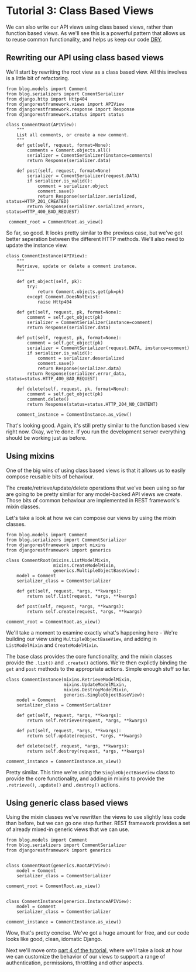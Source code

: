 # Tutorial 3: Class Based Views

We can also write our API views using class based views, rather than function based views.  As we'll see this is a powerful pattern that allows us to reuse common functionality, and helps us keep our code [DRY][1].

## Rewriting our API using class based views

We'll start by rewriting the root view as a class based view.  All this involves is a little bit of refactoring.

    from blog.models import Comment
    from blog.serializers import ComentSerializer
    from django.http import Http404
    from djangorestframework.views import APIView
    from djangorestframework.response import Response
    from djangorestframework.status import status

    class CommentRoot(APIView):
        """
        List all comments, or create a new comment.
        """ 
        def get(self, request, format=None):
            comments = Comment.objects.all()
            serializer = ComentSerializer(instance=comments)
            return Response(serializer.data)

        def post(self, request, format=None)
            serializer = ComentSerializer(request.DATA)
            if serializer.is_valid():
                comment = serializer.object
                comment.save()
                return Response(serializer.serialized, status=HTTP_201_CREATED)
            return Response(serializer.serialized_errors, status=HTTP_400_BAD_REQUEST)

     comment_root = CommentRoot.as_view()

So far, so good.  It looks pretty similar to the previous case, but we've got better seperation between the different HTTP methods.  We'll also need to update the instance view. 

    class CommentInstance(APIView):
        """
        Retrieve, update or delete a comment instance.
        """
 
        def get_object(self, pk):
            try:
                return Comment.objects.get(pk=pk)
            except Comment.DoesNotExist:
                raise Http404
 
        def get(self, request, pk, format=None):
            comment = self.get_object(pk)
            serializer = CommentSerializer(instance=comment)
            return Response(serializer.data)
    
        def put(self, request, pk, format=None):
            comment = self.get_object(pk)
            serializer = CommentSerializer(request.DATA, instance=comment)
            if serializer.is_valid():
                comment = serializer.deserialized
                comment.save()
                return Response(serializer.data)
            return Response(serializer.error_data, status=status.HTTP_400_BAD_REQUEST)

        def delete(self, request, pk, format=None):
            comment = self.get_object(pk)
            comment.delete()
            return Response(status=status.HTTP_204_NO_CONTENT)

        comment_instance = CommentInstance.as_view()

That's looking good.  Again, it's still pretty similar to the function based view right now.
Okay, we're done.  If you run the development server everything should be working just as before.

## Using mixins

One of the big wins of using class based views is that it allows us to easily compose reusable bits of behaviour.

The create/retrieve/update/delete operations that we've been using so far are going to be pretty simliar for any model-backed API views we create.  Those bits of common behaviour are implemented in REST framework's mixin classes.

Let's take a look at how we can compose our views by using the mixin classes.

    from blog.models import Comment
    from blog.serializers import CommentSerializer
    from djangorestframework import mixins
    from djangorestframework import generics

    class CommentRoot(mixins.ListModelMixin,
                      mixins.CreateModelMixin,
                      generics.MultipleObjectBaseView):
        model = Comment
        serializer_class = CommentSerializer

        def get(self, request, *args, **kwargs):
            return self.list(request, *args, **kwargs)

        def post(self, request, *args, **kwargs):
            return self.create(request, *args, **kwargs)

    comment_root = CommentRoot.as_view()

We'll take a moment to examine exactly what's happening here - We're building our view using `MultipleObjectBaseView`, and adding in `ListModelMixin` and `CreateModelMixin`.

The base class provides the core functionality, and the mixin classes provide the `.list()` and `.create()` actions.  We're then explictly binding the `get` and `post` methods to the appropriate actions.  Simple enough stuff so far.

    class CommentInstance(mixins.RetrieveModelMixin,
                          mixins.UpdateModelMixin,
                          mixins.DestroyModelMixin,
                          generics.SingleObjectBaseView):
        model = Comment
        serializer_class = CommentSerializer

        def get(self, request, *args, **kwargs):
            return self.retrieve(request, *args, **kwargs)

        def put(self, request, *args, **kwargs):
            return self.update(request, *args, **kwargs)

        def delete(self, request, *args, **kwargs):
            return self.destroy(request, *args, **kwargs)

    comment_instance = CommentInstance.as_view()

Pretty similar.  This time we're using the `SingleObjectBaseView` class to provide the core functionality, and adding in mixins to provide the `.retrieve()`, `.update()` and `.destroy()` actions.

## Using generic class based views

Using the mixin classes we've rewritten the views to use slightly less code than before, but we can go one step further.  REST framework provides a set of already mixed-in generic views that we can use.

    from blog.models import Comment
    from blog.serializers import CommentSerializer
    from djangorestframework import generics


    class CommentRoot(generics.RootAPIView):
        model = Comment
        serializer_class = CommentSerializer

    comment_root = CommentRoot.as_view()


    class CommentInstance(generics.InstanceAPIView):
        model = Comment
        serializer_class = CommentSerializer

    comment_instance = CommentInstance.as_view()


Wow, that's pretty concise.  We've got a huge amount for free, and our code looks like good, clean, idomatic Django.

Next we'll move onto [part 4 of the tutorial][2], where we'll take a look at how we can  customize the behavior of our views to support a range of authentication, permissions, throttling and other aspects.

[1]: http://en.wikipedia.org/wiki/Don't_repeat_yourself
[2]: 4-authentication-permissions-and-throttling.md
